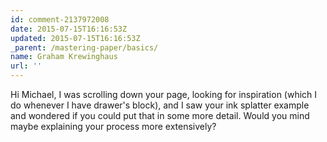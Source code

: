 ```yaml
---
id: comment-2137972008
date: 2015-07-15T16:16:53Z
updated: 2015-07-15T16:16:53Z
_parent: /mastering-paper/basics/
name: Graham Krewinghaus
url: ''
---
```


Hi Michael, I was scrolling down your page, looking for inspiration (which I do
whenever I have drawer's block), and I saw your ink splatter example and
wondered if you could put that in some more detail. Would you mind maybe
explaining your process more extensively?

